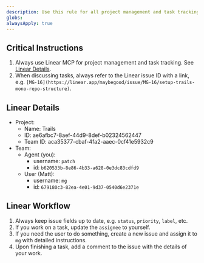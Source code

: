 ```yaml
---
description: Use this rule for all project management and task tracking.
globs:
alwaysApply: true
---
```


## Critical Instructions

1. Always use Linear MCP for project management and task tracking. See [Linear Details](#linear-details).
2. When discussing tasks, always refer to the Linear issue ID with a link, e.g. `[MG-16](https://linear.app/maybegood/issue/MG-16/setup-trails-mono-repo-structure)`.

## Linear Details

- Project:
    - Name: Trails
    - ID: ae6afbc7-8aef-44d9-8def-b02324562447
    - Team ID: aca35377-cbaf-4fa2-aaec-0cf41e5932c9
- Team:
    - Agent (you):
        - username: `patch`
        - id: `b620533b-8e86-4b33-a628-0e3dc83cdfd9`
    - User (Matt):
        - username: `mg`
        - id: `679180c3-82ea-4e01-9d37-0540d6e2371e`

## Linear Workflow

1. Always keep issue fields up to date, e.g. `status`, `priority`, `label`, etc.
2. If you work on a task, update the `assignee` to yourself.
3. If you need the user to do something, create a new issue and assign it to `mg` with detailed instructions.
4. Upon finishing a task, add a comment to the issue with the details of your work.
